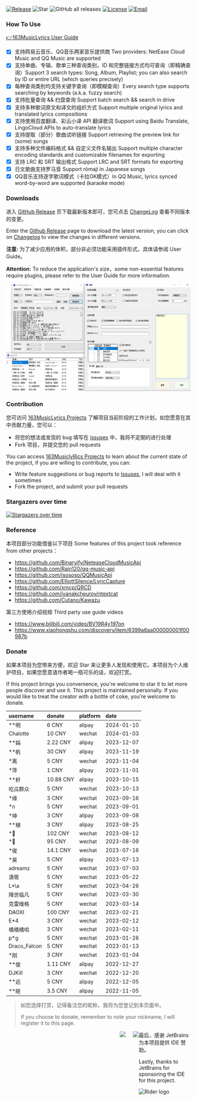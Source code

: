 [![Release](https://img.shields.io/github/v/release/jitwxs/163MusicLyrics.svg)](https://github.com/jitwxs/163MusicLyrics/releases)
![Star](https://badgen.net/github/stars/jitwxs/163MusicLyrics)
![GitHub all releases](https://img.shields.io/github/downloads/jitwxs/163MusicLyrics/total)
[![License](https://img.shields.io/badge/License-Apache%202.0-blue.svg)](https://opensource.org/licenses/Apache-2.0)
[![Email](https://img.shields.io/badge/Email-jitwxs%40foxmail.com-brightgreen)](#)

### How To Use

[👉163MusicLyrics User Guide](https://github.com/jitwxs/163MusicLyrics/wiki)

- [x] 支持网易云音乐、QQ音乐两家音乐提供商 Two providers: NetEase Cloud Music and QQ Music are supported
- [x] 支持单曲、专辑、歌单三种查询类别，ID 和完整链接方式均可查询（即精确查询）Support 3 search types: Song, Album, Playlist; 
  you can also search by ID or entire URL (which queries precisely)
- [x] 每种查询类别均支持关键字查询（即模糊查询）Every search type supports searching by keywords (a.k.a. fuzzy search)
- [x] 支持批量查询 && 扫盘查询 Support batch search && search in drive
- [x] 支持多种歌词原文和译文的组织方式 Support multiple original lyrics and translated lyrics compositions
- [x] 支持使用百度翻译、彩云小译 API 翻译歌词 Support using Baidu Translate, LingoCloud APIs to auto-translate lyrics
- [x] 支持提取（部分）歌曲试听链接 Support retrieving the preview link for (some) songs
- [x] 支持多种文件编码格式 && 自定义文件名输出 Support multiple character encoding standards and customizable filenames for exporting
- [x] 支持 LRC 和 SRT 输出格式 Support LRC and SRT formats for exporting
- [x] 日文歌曲支持罗马音 Support rōmaji in Japanese songs
- [x] QQ音乐支持逐字歌词模式（卡拉OK模式）In QQ Music, lyrics synced word-by-word are supported (karaoke mode)

### Downloads

进入 [GitHub Release](https://github.com/jitwxs/163MusicLyrics/releases)
页下载最新版本即可，您可点击 [ChangeLog](https://github.com/jitwxs/163MusicLyrics/wiki/ChangeLog) 查看不同版本的变更。

Enter the [Github Release](https://github.com/jitwxs/163musiclyrics/releses) page to download the latest version, you can
click on [Changelog](https://github.com/jitwxs/163musiclyrics/wiki/changelog) to view the changes in different versions.

**注意:** 为了减少应用的体积，部分非必须功能采用插件形式，具体请参阅 User Guide。

**Attention:** To reduce the application's size，some non-essential features require plugins, please refer to the User Guide for more information.

![screenshot](./images/latest_version.png)

### Contribution

您可访问 [163MusicLyrics Projects](https://github.com/users/jitwxs/projects/1) 了解项目当前阶段的工作计划，如您愿意在其中贡献力量，您可以：

- 将您的想法或发现的 bug 填写在 [issuses](https://github.com/jitwxs/163MusicLyrics/issues) 中，我将不定期的进行处理
- Fork 项目，并提交您的 pull requests

You can access [163MusiclyRics Projects](https://github.com/Users/jitwxs/projects/1) to learn about the current state of
the project, if you are willing to contribute, you can:

- Write feature suggestions or bug reports to [Issuses](https://github.com/jitwxs/163musiclyrics/issues), I will deal with it sometimes
- Fork the project, and submit your pull requests

### Stargazers over time

[![Stargazers over time](https://starchart.cc/jitwxs/163MusicLyrics.svg)](https://starchart.cc/jitwxs/163MusicLyrics)

### Reference

本项目部分功能借鉴以下项目 Some features of this project took reference from other projects：

- https://github.com/Binaryify/NeteaseCloudMusicApi
- https://github.com/Rain120/qq-music-api
- https://github.com/jsososo/QQMusicApi
- https://github.com/ElliottSilence/LyricCapture
- https://github.com/xmcp/QRCD
- https://github.com/ivanakcheurov/ntextcat
- https://github.com/Cutano/Kawazu

第三方使用介绍视频 Third party use guide videos

- https://www.bilibili.com/video/BV19R4y197on
- https://www.xiaohongshu.com/discovery/item/6399a6aa000000001f00987b

### Donate

如果本项目为您带来方便，欢迎 Star 来让更多人发现和使用它。本项目为个人维护项目，如果您愿意请作者喝一瓶可乐的话，欢迎打赏。

If this project brings you convenience, you're welcome to star it to let more people discover and use it. This project is
maintained personally. If you would like to treat the creator with a bottle of coke, you're welcome to donate.

| username | donate | platform | date |
|:---------|:-------|:-------|:-------|
| **明 | 6 CNY | alipay | 2024-01-10 |
| Chalotte | 10 CNY | wechat | 2024-01-03 |
| **娟 | 2.22 CNY | alipay | 2023-12-07 |
| **帆 | 30 CNY | alipay | 2023-11-19 |
| *离 | 5 CNY | wechat | 2023-11-04 |
| *萍 | 1 CNY | alipay | 2023-11-01 |
| **轩 | 10.88 CNY | alipay | 2023-10-15 |
| 吃瓜群众 | 5 CNY | wechat | 2023-10-13 |
| *缘 | 3 CNY | wechat | 2023-09-16 |
| *n | 5 CNY | wechat | 2023-09-01 |
| *坤 | 3 CNY | alipay | 2023-09-08 |
| **植 | 3 CNY | alipay | 2023-08-25 |
| *🍊 | 102 CNY | wechat | 2023-08-12 |
| *👑 | 95 CNY | wechat | 2023-08-09 |
| *俊 | 14.1 CNY | wechat | 2023-07-16 |
| *昊 | 5 CNY | alipay | 2023-07-13 |
| adreamz | 5 CNY | wechat | 2023-07-03 |
| 潇筱 | 5 CNY | wechat | 2023-05-22 |
| L*\a | 5 CNY | wechat | 2023-04-26 |
| 降世临凡 | 5 CNY | wechat | 2023-03-30 |
| 克雷维格 | 5 CNY | wechat | 2023-03-14 |
| DAOXI | 100 CNY | wechat | 2023-02-21 |
| E*4 | 3 CNY | wechat | 2023-02-12 |
| 橘橘橘哈 | 3 CNY | wechat | 2023-02-11 |
| p*g | 5 CNY | wechat | 2023-01-26 |
| Draco_Falcon | 5 CNY | wechat | 2023-01-13 |
| *刚 | 3 CNY | wechat | 2023-01-04 |
| **俊 | 1.11 CNY | alipay | 2022-12-27 |
| DJKill | 3 CNY | wechat | 2022-12-20 |
| **远 | 5 CNY | alipay | 2022-12-05 |
| **暄 | 3.5 CNY | alipay | 2022-11-05 |

> 如您选择打赏，记得备注您的昵称，我将为您登记到本页面中。
>
>If you choose to donate, remember to note your nickname, I will register it to this page.

<div align="center">
    <img src="https://cdn.jsdelivr.net/gh/jitwxs/cdn/blog/configuration/alipay_donate_full.jpg" height="200" style="float:left;margin-right:20px;margin-left: 310px">
    <img src="https://cdn.jsdelivr.net/gh/jitwxs/cdn/blog/configuration/wechat_donate_full.jpg" height="200" style="float:left">
</div>

最后，感谢 JetBrains 为本项目提供 IDE 赞助。

Lastly, thanks to JetBrains for sponsoring the IDE for this project.

![Rider logo](https://resources.jetbrains.com/storage/products/company/brand/logos/Rider_icon.svg)
